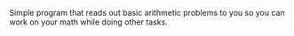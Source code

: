 Simple program that reads out basic arithmetic problems to you so you can work on your math while doing other tasks.
